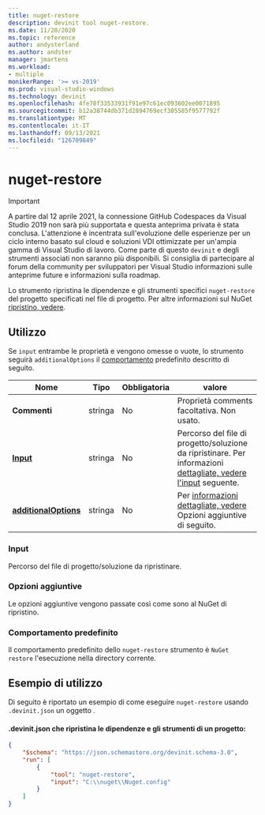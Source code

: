 ```yaml
---
title: nuget-restore
description: devinit tool nuget-restore.
ms.date: 11/20/2020
ms.topic: reference
author: andysterland
ms.author: andster
manager: jmartens
ms.workload:
- multiple
monikerRange: '>= vs-2019'
ms.prod: visual-studio-windows
ms.technology: devinit
ms.openlocfilehash: 4fe78f33533931f91e97c61ec093602ee0071895
ms.sourcegitcommit: b12a38744db371d2894769ecf305585f9577792f
ms.translationtype: MT
ms.contentlocale: it-IT
ms.lasthandoff: 09/13/2021
ms.locfileid: "126709849"
---
```

# <a name="nuget-restore"></a>nuget-restore

> [!IMPORTANT]
> A partire dal 12 aprile 2021, la connessione GitHub Codespaces da Visual Studio 2019 non sarà più supportata e questa anteprima privata è stata conclusa. L'attenzione è incentrata sull'evoluzione delle esperienze per un ciclo interno basato sul cloud e soluzioni VDI ottimizzate per un'ampia gamma di Visual Studio di lavoro. Come parte di questo `devinit` e degli strumenti associati non saranno più disponibili. Si consiglia di partecipare al forum della community per sviluppatori per Visual Studio informazioni sulle anteprime future e informazioni sulla roadmap.

Lo strumento ripristina le dipendenze e gli strumenti specifici `nuget-restore` del progetto specificati nel file di progetto. Per altre informazioni sul NuGet [ripristino, vedere](/nuget/reference/cli-reference/cli-ref-restore).

## <a name="usage"></a>Utilizzo

Se `input` entrambe le proprietà e vengono omesse o vuote, lo strumento seguirà `additionalOptions` il [comportamento](#default-behavior) predefinito descritto di seguito.

| Nome                                             | Tipo   | Obbligatoria | valore                                                                                |
|--------------------------------------------------|--------|----------|--------------------------------------------------------------------------------------|
| **Commenti**                                     | stringa | No       | Proprietà comments facoltativa. Non usato.                                                |
| [**Input**](#input)                              | stringa | No       | Percorso del file di progetto/soluzione da ripristinare. Per informazioni [dettagliate, vedere l'input](#input) seguente. |
| [**additionalOptions**](#additional-options)     | stringa | No       | Per [informazioni dettagliate, vedere](#additional-options) Opzioni aggiuntive di seguito.                     |

### <a name="input"></a>Input

Percorso del file di progetto/soluzione da ripristinare.

### <a name="additional-options"></a>Opzioni aggiuntive

Le opzioni aggiuntive vengono passate così come sono al NuGet di ripristino.

### <a name="default-behavior"></a>Comportamento predefinito

Il comportamento predefinito dello `nuget-restore` strumento è `NuGet restore` l'esecuzione nella directory corrente.

## <a name="example-usage"></a>Esempio di utilizzo
Di seguito è riportato un esempio di come eseguire `nuget-restore` usando `.devinit.json` un oggetto .

#### <a name="devinitjson-that-will-restore-dependencies-and-tools-of-a-project"></a>.devinit.json che ripristina le dipendenze e gli strumenti di un progetto:
```json
{
    "$schema": "https://json.schemastore.org/devinit.schema-3.0",
    "run": [
        {
            "tool": "nuget-restore",
            "input": "C:\\nuget\\Nuget.config"
        }
    ]
}
```